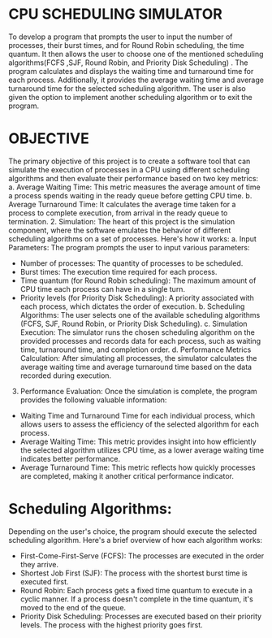 # CPU SCHEDULING SIMULATOR
To develop a program that prompts the user to input the number of processes, their burst times, and for Round Robin scheduling, the time quantum. It then allows the user to choose one of the mentioned scheduling algorithms(FCFS ,SJF, Round Robin, and Priority Disk Scheduling) . The program calculates and displays the waiting time and turnaround time for each process. Additionally, it provides the average waiting time and average turnaround time for the selected scheduling algorithm. The user is also given the option to implement another scheduling algorithm or to exit the program.

# OBJECTIVE
The primary objective of this project is to create a software tool that can simulate the 
execution of processes in a CPU using different scheduling algorithms and then evaluate 
their performance based on two key metrics:
 a. Average Waiting Time: This metric measures the average amount of time a 
process spends waiting in the ready queue before getting CPU time.
 b. Average Turnaround Time: It calculates the average time taken for a process to 
complete execution, from arrival in the ready queue to termination.
2. Simulation:
 The heart of this project is the simulation component, where the software emulates the 
behavior of different scheduling algorithms on a set of processes. Here's how it works:
 a. Input Parameters: The program prompts the user to input various parameters:
 - Number of processes: The quantity of processes to be scheduled.
 - Burst times: The execution time required for each process.
 - Time quantum (for Round Robin scheduling): The maximum amount of CPU 
time each process can have in a single turn.
 - Priority levels (for Priority Disk Scheduling): A priority associated with each 
process, which dictates the order of execution.
b. Scheduling Algorithms: The user selects one of the available scheduling 
algorithms (FCFS, SJF, Round Robin, or Priority Disk Scheduling).
 c. Simulation Execution: The simulator runs the chosen scheduling algorithm on the 
provided processes and records data for each process, such as waiting time, turnaround 
time, and completion order.
 d. Performance Metrics Calculation: After simulating all processes, the simulator 
calculates the average waiting time and average turnaround time based on the data 
recorded during execution.
3. Performance Evaluation:
 Once the simulation is complete, the program provides the following valuable 
information:
 - Waiting Time and Turnaround Time for each individual process, which allows users 
to assess the efficiency of the selected algorithm for each process.
 - Average Waiting Time: This metric provides insight into how efficiently the selected 
algorithm utilizes CPU time, as a lower average waiting time indicates better 
performance.
 - Average Turnaround Time: This metric reflects how quickly processes are 
completed, making it another critical performance indicator.

# Scheduling Algorithms:
Depending on the user's choice, the program should execute the selected scheduling algorithm.
Here's a brief overview of how each algorithm works:
 - First-Come-First-Serve (FCFS): The processes are executed in the order they 
arrive.
 - Shortest Job First (SJF): The process with the shortest burst time is executed 
first.
 - Round Robin: Each process gets a fixed time quantum to execute in a cyclic 
manner. If a process doesn't complete in the time quantum, it's moved to the end of the 
queue.
 - Priority Disk Scheduling: Processes are executed based on their priority levels. 
The process with the highest priority goes first.
   
